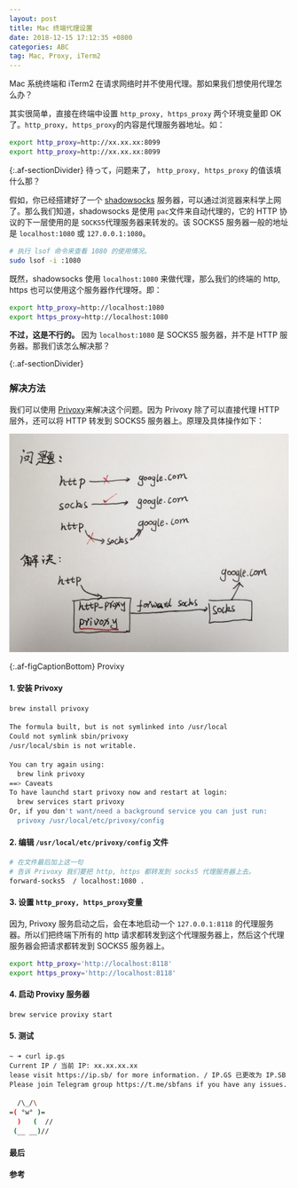 ```yaml
---
layout: post
title: Mac 终端代理设置
date: 2018-12-15 17:12:35 +0800
categories: ABC
tag: Mac, Proxy, iTerm2
---
```


Mac 系统终端和 iTerm2 在请求网络时并不使用代理。那如果我们想使用代理怎么办？

其实很简单，直接在终端中设置 `http_proxy, https_proxy` 两个环境变量即 OK 了。`http_proxy, https_proxy`的内容是代理服务器地址。如：

```bash
export http_proxy=http://xx.xx.xx:8099
export http_proxy=http://xx.xx.xx:8099
```

{:.af-sectionDivider}
待って，问题来了， `http_proxy, https_proxy` 的值该填什么那？

假如，你已经搭建好了一个  [shadowsocks](https://github.com/shadowsocks/shadowsocks/tree/master) 服务器，可以通过浏览器来科学上网了。那么我们知道，shadowsocks 是使用 `pac`文件来自动代理的，它的 HTTP 协议的下一层使用的是 `SOCKS5`代理服务器来转发的。该 SOCKS5 服务器一般的地址是 `localhost:1080` 或 `127.0.0.1:1080`。

```bash
# 执行 lsof 命令来查看 1080 的使用情况。
sudo lsof -i :1080
```

既然，shadowsocks 使用 `localhost:1080` 来做代理，那么我们的终端的 http, https 也可以使用这个服务器作代理呀。即：

```bash
export http_proxy=http://localhost:1080
export https_proxy=http://localhost:1080
```

**不过，这是不行的。** 因为 `localhost:1080` 是 SOCKS5 服务器，并不是 HTTP 服务器。那我们该怎么解决那？

{:.af-sectionDivider}
### 解决方法

我们可以使用 [Privoxy](http://www.privoxy.org/)来解决这个问题。因为 Privoxy 除了可以直接代理 HTTP 层外，还可以将 HTTP 转发到 SOCKS5 服务器上。原理及具体操作如下：


<img src="/assets/imgs/2018-12-15-privoxy.jpg">

{:.af-figCaptionBottom}
Provixy

#### 1. 安装 Privoxy

```bash
brew install privoxy

The formula built, but is not symlinked into /usr/local
Could not symlink sbin/privoxy
/usr/local/sbin is not writable.

You can try again using:
  brew link privoxy
==> Caveats
To have launchd start privoxy now and restart at login:
  brew services start privoxy
Or, if you don't want/need a background service you can just run:
  privoxy /usr/local/etc/privoxy/config
```

#### 2. 编辑 `/usr/local/etc/privoxy/config` 文件

```bash
# 在文件最后加上这一句
# 告诉 Privoxy 我们要把 http, https 都转发到 socks5 代理服务器上去。
forward-socks5  / localhost:1080 .
```

#### 3. 设置 `http_proxy, https_proxy`变量

因为, Privoxy 服务启动之后，会在本地启动一个 `127.0.0.1:8118` 的代理服务器。所以们把终端下所有的 http 请求都转发到这个代理服务器上，然后这个代理服务器会把请求都转发到  SOCKS5 服务器上。

```bash
export http_proxy='http://localhost:8118'
export https_proxy='http://localhost:8118'
```

#### 4. 启动 Provixy 服务器

```bash
brew service provixy start
```

#### 5. 测试

```bash
~ ➜ curl ip.gs
Current IP / 当前 IP: xx.xx.xx.xx
lease visit https://ip.sb/ for more information. / IP.GS 已更改为 IP.SB ，请访问 https://ip.sb/ 获取更详细 IP 信息！
Please join Telegram group https://t.me/sbfans if you have any issues. / 如有问题，请加入 Telegram 群 https://t.me/sbfans

  /\_/\
=( °w° )=
  )   (  //
 (__ __)//
```

#### 最后

#### 参考